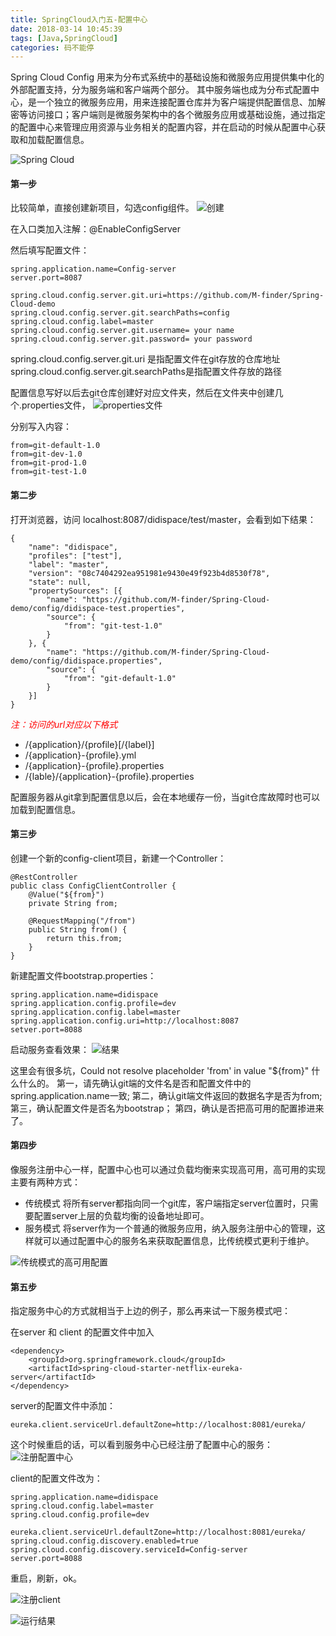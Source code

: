 ```yaml
---
title: SpringCloud入门五-配置中心
date: 2018-03-14 10:45:39
tags: [Java,SpringCloud]
categories: 码不能停
---
```


Spring Cloud Config 用来为分布式系统中的基础设施和微服务应用提供集中化的外部配置支持，分为服务端和客户端两个部分。
其中服务端也成为分布式配置中心，是一个独立的微服务应用，用来连接配置仓库并为客户端提供配置信息、加解密等访问接口；客户端则是微服务架构中的各个微服务应用或基础设施，通过指定的配置中心来管理应用资源与业务相关的配置内容，并在启动的时候从配置中心获取和加载配置信息。

![Spring Cloud](Spring-Cloud-Config/java.jpg)
<!--more-->
#### 第一步
比较简单，直接创建新项目，勾选config组件。
![创建](Spring-Cloud-Config/创建.png)

在入口类加入注解：@EnableConfigServer

然后填写配置文件：
```
spring.application.name=Config-server
server.port=8087

spring.cloud.config.server.git.uri=https://github.com/M-finder/Spring-Cloud-demo
spring.cloud.config.server.git.searchPaths=config
spring.cloud.config.label=master
spring.cloud.config.server.git.username= your name
spring.cloud.config.server.git.password= your password

```

spring.cloud.config.server.git.uri 是指配置文件在git存放的仓库地址
spring.cloud.config.server.git.searchPaths是指配置文件存放的路径

配置信息写好以后去git仓库创建好对应文件夹，然后在文件夹中创建几个.properties文件，
![properties文件](Spring-Cloud-Config/didispace.png)

分别写入内容：
```
from=git-default-1.0
from=git-dev-1.0
from=git-prod-1.0
from=git-test-1.0
```

#### 第二步
打开浏览器，访问 localhost:8087/didispace/test/master，会看到如下结果：
```
{
	"name": "didispace",
	"profiles": ["test"],
	"label": "master",
	"version": "08c7404292ea951981e9430e49f923b4d8530f78",
	"state": null,
	"propertySources": [{
		"name": "https://github.com/M-finder/Spring-Cloud-demo/config/didispace-test.properties",
		"source": {
			"from": "git-test-1.0"
		}
	}, {
		"name": "https://github.com/M-finder/Spring-Cloud-demo/config/didispace.properties",
		"source": {
			"from": "git-default-1.0"
		}
	}]
}
```

_<font color=red>注：访问的url对应以下格式</font>_
* /{application}/{profile}[/{label}]
* /{application}-{profile}.yml
* /{application}-{profile}.properties
* /{lable}/{application}-{profile}.properties

配置服务器从git拿到配置信息以后，会在本地缓存一份，当git仓库故障时也可以加载到配置信息。

#### 第三步
创建一个新的config-client项目，新建一个Controller：
```
@RestController
public class ConfigClientController {
    @Value("${from}")
    private String from;

    @RequestMapping("/from")
    public String from() {
        return this.from;
    }
}
```


新建配置文件bootstrap.properties：
```
spring.application.name=didispace
spring.application.config.profile=dev
spring.application.config.label=master
spring.application.config.uri=http://localhost:8087
setver.port=8088
```

启动服务查看效果：
![结果](Spring-Cloud-Config/结果.png)

这里会有很多坑，Could not resolve placeholder 'from' in value "${from}" 什么什么的。
第一，请先确认git端的文件名是否和配置文件中的spring.application.name一致;
第二，确认git端文件返回的数据名字是否为from;
第三，确认配置文件是否名为bootstrap；
第四，确认是否把高可用的配置掺进来了。

#### 第四步
像服务注册中心一样，配置中心也可以通过负载均衡来实现高可用，高可用的实现主要有两种方式：
* 传统模式
    将所有server都指向同一个git库，客户端指定server位置时，只需要配置server上层的负载均衡的设备地址即可。
* 服务模式
    将server作为一个普通的微服务应用，纳入服务注册中心的管理，这样就可以通过配置中心的服务名来获取配置信息，比传统模式更利于维护。
    
![传统模式的高可用配置](Spring-Cloud-Config/高可用.png)

#### 第五步
指定服务中心的方式就相当于上边的例子，那么再来试一下服务模式吧：

在server 和 client 的配置文件中加入
```
<dependency>
    <groupId>org.springframework.cloud</groupId>
    <artifactId>spring-cloud-starter-netflix-eureka-server</artifactId>
</dependency>
```

server的配置文件中添加：
```
eureka.client.serviceUrl.defaultZone=http://localhost:8081/eureka/
```
这个时候重启的话，可以看到服务中心已经注册了配置中心的服务：
![注册配置中心](Spring-Cloud-Config/注册配置中心.png)

client的配置文件改为：
```
spring.application.name=didispace
spring.cloud.config.label=master
spring.cloud.config.profile=dev

eureka.client.serviceUrl.defaultZone=http://localhost:8081/eureka/
spring.cloud.config.discovery.enabled=true
spring.cloud.config.discovery.serviceId=Config-server
server.port=8088
```

重启，刷新，ok。

![注册client](Spring-Cloud-Config/注册client.png)

![运行结果](Spring-Cloud-Config/运行结果.png)
